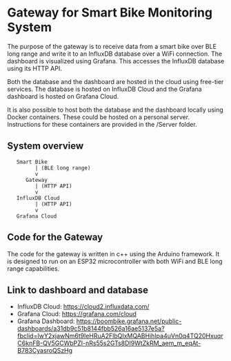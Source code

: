 # Gateway for Smart Bike Monitoring System

The purpose of the gateway is to receive data from a smart bike over BLE long range and write it to an InfluxDB database over a WiFi connection.
The dashboard is visualized using Grafana. This accesses the InfluxDB database using its HTTP API.

Both the database and the dashboard are hosted in the cloud using free-tier services. The database is hosted on InfluxDB Cloud and the Grafana dashboard is hosted on Grafana Cloud.

It is also possible to host both the database and the dashboard locally using Docker containers. These could be hosted on a personal server. Instructions for these containers are provided in the /Server folder.



## System overview

```
   Smart Bike
         | (BLE long range)
         v
      Gateway
         | (HTTP API)
         v
   InfluxDB Cloud
         | (HTTP API)
         v
   Grafana Cloud
```

## Code for the Gateway

The code for the gateway is written in c++ using the Arduino framework. It is designed to run on an ESP32 microcontroller with both WiFi and BLE long range capabilities.

## Link to dashboard and database

- InfluxDB Cloud: https://cloud2.influxdata.com/
- Grafana Cloud: https://grafana.com/cloud
- Grafana Dashboard: https://boombike.grafana.net/public-dashboards/a31db9c51b8144fbb526a16ae5137e5a?fbclid=IwY2xjawNm6t9leHRuA2FlbQIxMQABHihIpa4uVn0q4TQ20HxuqrC6knFB-QV5GCWbPZI-nRs55s2GTs8DI9WtZkRM_aem_m_eqAt-B783CyasroQSzHg
